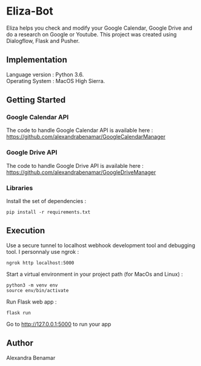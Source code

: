 # Eliza-Bot
Eliza helps you check and modify your Google Calendar, Google Drive and do a research on Google or Youtube.
This project was created using Dialogflow, Flask and Pusher.

## Implementation

Language version : Python 3.6. <br />
Operating System : MacOS High Sierra.

## Getting Started

### Google Calendar API

The code to handle Google Calendar API is available here : <br />
https://github.com/alexandrabenamar/GoogleCalendarManager

### Google Drive API

The code to handle Google Drive API is available here : <br />
https://github.com/alexandrabenamar/GoogleDriveManager

### Libraries

Install the set of dependencies : <br />
```
pip install -r requirements.txt
```
## Execution

Use a secure tunnel to localhost webhook development tool and debugging tool. I personnaly use ngrok : <br />
```
ngrok http localhost:5000
```

Start a virtual environment in your project path (for MacOs and Linux) : 

```
python3 -m venv env
source env/bin/activate
```

Run Flask web app : <br />
```
flask run
```

Go to http://127.0.0.1:5000 to run your app


## Author

Alexandra Benamar
